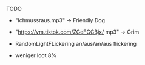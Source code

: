TODO

- "Ichmussraus.mp3" -> Friendly Dog
- "https://vm.tiktok.com/ZGeFGCBjx/ mp3" -> Grim


- RandomLightFLickering
an/aus/an/aus flickering


- weniger loot 8%